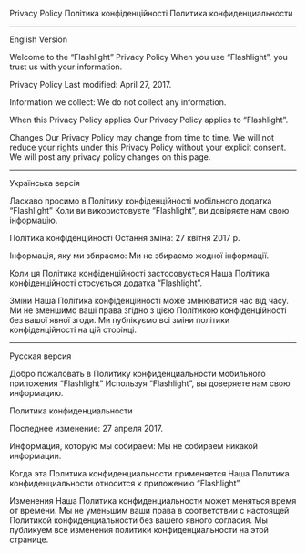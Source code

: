 Privacy Policy
Політика конфіденційності
Политика конфиденциальности

* * * * *

English Version

Welcome to the “Flashlight” Privacy Policy
When you use “Flashlight”, you trust us with your information.

Privacy Policy
Last modified: April 27, 2017. 


Information we collect:
We do not collect any information.

When this Privacy Policy applies
Our Privacy Policy applies to “Flashlight”.

Changes
Our Privacy Policy may change from time to time. We will not reduce your rights under this Privacy Policy without your explicit consent.
We will post any privacy policy changes on this page.


*****
Українська версія

Ласкаво просимо в Політику конфіденційності мобільного додатка “Flashlight”
Коли ви використовуєте “Flashlight”, ви довіряєте нам свою інформацію.

Політика конфіденційності
Остання зміна: 27 квітня 2017 р. 

Інформація, яку ми збираємо:
Ми не збираємо жодної інформації.

Коли ця Політика конфіденційності застосовується
Наша Політика конфіденційності стосується додатка “Flashlight”.

Зміни
Наша Політика конфіденційності може змінюватися час від часу. Ми не зменшимо ваші права згідно з цією Політикою конфіденційності без
вашої явної згоди. Ми публікуємо всі зміни політики конфіденційності на цій сторінці.

*****
Русская версия

Добро пожаловать в Политику конфиденциальности мобильного приложения “Flashlight”
Используя “Flashlight”, вы доверяете нам свою информацию.

Политика конфиденциальности

Последнее изменение: 27 апреля 2017.

Информация, которую мы собираем:
Мы не собираем никакой информации.

Когда эта Политика конфиденциальности применяется
Наша Политика конфиденциальности относится к приложению “Flashlight”.

Изменения
Наша Политика конфиденциальности может меняться время от времени. Мы не уменьшим ваши права в соответствии с настоящей
Политикой конфиденциальности без вашего явного согласия. Мы публикуем все изменения политики конфиденциальности на этой странице.
